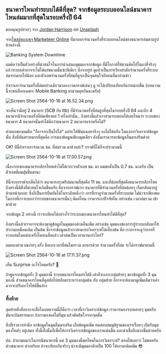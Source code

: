 ## ธนาคารไหนทำระบบได้ดีที่สุด? จากข้อมูลระบบออนไลน์ธนาคารไหนล่มมากที่สุดในรอบครึ่งปี 64

ขอบคุณรูปสวยๆ จาก <a href="https://unsplash.com/@jordanharrison?utm_source=unsplash&utm_medium=referral&utm_content=creditCopyText">Jordan Harrison</a> on <a href="https://unsplash.com/s/photos/server?utm_source=unsplash&utm_medium=referral&utm_content=creditCopyText">Unsplash</a>

จาก[โพสต์ของเพจ Marketeer Online](https://www.facebook.com/marketeeronline/photos/4658676524184407)  ที่มาบอกจำนวนครั้งที่ระบบออนไลน์ของธนาคารล่มตามรูปด้านล่างนี้

![Banking System Downtime](https://cdn.hashnode.com/res/hashnode/image/upload/v1634376838689/R0aYmMIDI.jpeg)

ผมคิดว่าเป็นตัวอย่างที่น่าสนใจในการนำเสนอมุมมองจากข้อมูล ที่มีโอกาสให้ชวนคิดไปในแง่ที่จริงๆ แล้วระบบเค้าอาจจะไม่ได้แย่ขนาดนั้นซะทีเดียว ซึ่งจากรูป ดูแล้วเป็นการเรียงลำดับจำนวนครั้งที่ระบบล่มจากมากไปน้อย และตัวเลขจำนวนครั้งที่ล่มก็ดูจะเป็นจุดสนใจกับคนที่มาอ่านข่าว

ถ้าเราเอาจำนวนครั้งที่ล่มอย่างเดียวมาลองวาดกราฟเล่นๆ ดู จะได้เปรียบเทียบกันง่ายมากขึ้น (บทความนี้จะขอเลือกเฉพาะ Mobile Banking มาชวนคุยกันนะครับ)

![Screen Shot 2564-10-16 at 16.52.34.png](https://cdn.hashnode.com/res/hashnode/image/upload/v1634377958646/b1vMIP27H.png)

จะเห็นว่ามีอยู่ 2 ธนาคาร (SCB กับ ttb) ที่มีจำนวนครั้งที่ล่มสูงที่สุดในรอบครึ่งปี 64 และอีก 4 ธนาคารมีจำนวนครั้งที่ล่มเพียงแค่ 1 ครั้งเท่านั้น.. ถึงตรงนี้แล้วเราสามารถตอบได้เลยไหมว่า ระบบของธนาคาร 4 ธนาคารนั้นทำได้ดีกว่าธนาคาร 2 ธนาคารแรกหรือไม่?

คำตอบของผมคือ "ก็อาจจะเป็นไปได้" แต่จะให้ฟันธงเลยจริงๆ คงไม่ได้ครับ ในแง่การวิเคราะห์ข้อมูลนั้น สิ่งที่อันตรายมากที่สุดคือ การมองข้อมูลเพียงมุมเดียว ดังนั้นเราควรหาข้อมูลอื่นมาเสริมด้วย

OK! ทีนี้ถ้าเราเอาจำนวน ชม. ที่ล่มรวม มาด้วยล่ะ? กราฟที่ได้ก็จะประมาณนี้

![Screen Shot 2564-10-16 at 17.00.57.png](https://cdn.hashnode.com/res/hashnode/image/upload/v1634378462740/UVd4LYvyz.png)

เนื่องจากของธนาคารกสิกรไทยเค้าไม่ได้เจาะจงตัวเลข ชม. มา ผมขอตั้งเป็น 0.7 ชม. นะครับ เป็นตัวเลขที่ผมสุ่มขึ้นมานะ

ทีนี้จากกราฟจะเห็นได้ว่า ธนาคารกรุงศรีล่มนานที่สุดคือ 11 ชม. และที่น้อยที่สุดคือธนาคารกสิกรไทย ถึงตรงนี้มีสิ่งที่น่าสนใจเกิดขึ้นครับ คือจากกราฟแรก ธนาคารที่มีจำนวนครั้งที่ล่มน้อยๆ เริ่มกลับมาอยู่ด้านหน้าแหละ ซึ่งก็เป็นการยืนยันได้ในระดับหนึ่งว่า การที่เราดูจำนวนครั้งที่ระบบล่ม ไม่น่าจะเพียงพอในการที่เราจะบอกว่าระบบของธนาคารนั้นๆ ดีแค่ไหน เราควรเอาปัจจัยอื่น อย่างเช่น เวลาล่มรวม เข้ามาด้วย

จากข้อมูล 2 อย่างนี้ เราจะเทียบได้อย่างไรว่าระบบของธนาคารไหนทำได้ดีที่สุด?

ถึงตรงนี้แล้วเราอาจจะต้องมาดูข้อมูลในมุมมองด้านอื่นเพิ่ม อย่างเช่น มุมมองของการกู้ระบบกลับมาให้ทำงานเหมือนเดิม เป็นต้น ซึ่งจากข้อมูลแล้วเราสามารถวิเคราะห์ได้เบื้องต้น คือ เราอาจจะดูว่าการที่ระบบล่มในแต่ละครั้งโดยเฉลี่ยแล้ว เค้าล่มเป็นเวลานานเท่าไหร่?

ผมลองคำนวณง่ายๆ ครั้ง คือเอาเวลาที่ล่มโดยรวม มาหารด้วย จำนวนครั้งที่ล่ม จะได้กราฟมาตามนี้

![Screen Shot 2564-10-16 at 17.11.37.png](https://cdn.hashnode.com/res/hashnode/image/upload/v1634379103557/1rGal4xfY.png)

เห็น Surprise อะไรไหมครับ? 🙂

ถ้าพูดจากข้อมูลทั้ง 3 มุมมองนี้ ระบบธนาคารไหนทำได้ดี เค้าก็จะเกาะกลุ่มท้ายๆ ของข้อมูลทั้ง 3 มุมมองนี้ ส่วนธนาคารไหนที่ดูสลับไปสลับมาระหว่างกลุ่มต้น กับ กลุ่มท้าย ก็อาจจะต้องมาดูเพิ่มเติมว่าเค้าควรจะปรับอะไรให้ดีขึ้นบ้าง

### ทิ้งท้าย

สุดท้ายสิ่งที่อยากจะสื่อในบทความนี้ก็คือว่า เวลาที่เราวิเคราะห์ข้อมูล เราควรมองจากหลายๆ มุมครับ มันจะอันตรายมาก ถ้าเรามองแค่ไม่กี่มุม แล้วตัดสินใจจากจุดนั้น

สิ่งที่เราควรทำคือ หาข้อมูลในมุมอื่นมาเสริม เก็บข้อมูลเพิ่ม ทดสอบสมมุติฐานของเราเรื่อยๆ เปิดรับมุมมองใหม่ๆ อยู่เสมอ ทั้งนี้ทั้งนั้นก็เพื่อให้การวิเคราะห์ข้อมูลของเราแน่นขึ้น และน่าเชื่อถือมากขึ้นด้วยครับ 

ปล. ถ้าถามผมว่าในกรณีธนาคารนี้ แค่ 3 มุมมองนี้พอไหมในการวิเคราะห์? ตอบได้เลยว่า ไม่พอครับ ต่างธนาคาร ต่างบริบท ถ้าจะเทียบกันจริงๆ น่าจะมีมุมมองอีกเป็น 100 ให้เอามาคิดเพิ่ม 😎